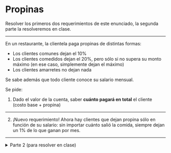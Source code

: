 # Propinas

Resolver los primeros dos requerimientos de este enunciado, la segunda parte la resolveremos en clase.

---

En un restaurante, la clientela paga propinas de distintas formas:
- Los clientes comunes dejan el 10%
- Los clientes comedidos dejan el 20%, pero sólo si no supera su monto máximo (en ese caso, simplemente dejan el máximo)
- Los clientes amarretes no dejan nada

Se sabe además que todo cliente conoce su salario mensual.

Se pide:

1. Dado el valor de la cuenta, saber **cuánto pagará en total** el cliente (costo base + propina)

---

2. ¡Nuevo requerimiento! Ahora hay clientes que dejan propina sólo en función de su salario: sin importar cuánto salió la comida, siempre dejan un 1% de lo que ganan por mes.


---

<details>
  <summary>Parte 2 (para resolver en clase)</summary>

3. El tiempo pasa, y nos empezamos a dar cuenta de que una persona no siempre da propinas de la misma manera. La solución debería permitir que en determinado momento una persona cambie su forma de dar propina.

--------------

Además algunos clientes **siempre** pagan en efectivo y otros **siempre** con tarjeta:
- Quienes pagan en efectivo tienen un límite de cuánto pueden pagar, que es la plata que tienen en el bolsillo. 
- Quienes pagan con tarjeta de crédito pueden pagar lo que sea

4. Se pide que los clientes entiendan el mensaje `leAlcanzaPara(valor)`

 
</details>
